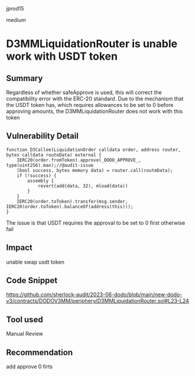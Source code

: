 jprod15

medium

# D3MMLiquidationRouter is unable work with USDT token

## Summary
Regardless of whether safeApprove is used, this will correct the compatibility error with the ERC-20 standard. Due to the mechanism that the USDT token has, which requires allowances to be set to 0 before approving amounts, the D3MMLiquidationRouter does not work with this token
## Vulnerability Detail

    function D3Callee(LiquidationOrder calldata order, address router, bytes calldata routeData) external {
        IERC20(order.fromToken).approve(_DODO_APPROVE_, type(uint256).max);//@audit-issue 
        (bool success, bytes memory data) = router.call(routeData);
        if (!success) {
            assembly {
                revert(add(data, 32), mload(data))
            }
        }
        IERC20(order.toToken).transfer(msg.sender, IERC20(order.toToken).balanceOf(address(this)));
    }

The issue is that USDT requires the approval to be set to 0 first otherwise fail  
## Impact
unable  swap usdt token 
## Code Snippet
https://github.com/sherlock-audit/2023-06-dodo/blob/main/new-dodo-v3/contracts/DODOV3MM/periphery/D3MMLiquidationRouter.sol#L23-L24
## Tool used

Manual Review

## Recommendation
add approve 0 firts 